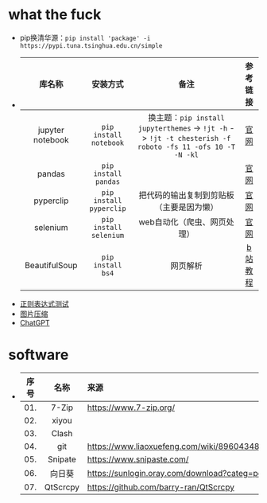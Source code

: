 # what the fuck
- pip换清华源：`pip install 'package' -i https://pypi.tuna.tsinghua.edu.cn/simple`
- |库名称|安装方式|备注|参考链接|
  |:-:|:-:|:-:|:-:|
  |jupyter notebook|`pip install notebook`|换主题：`pip install jupyterthemes` -> `!jt -h` -> `!jt -t chesterish -f roboto -fs 11 -ofs 10 -T -N -kl`|[官网](http://jupyter.org/install)|
  |pandas|`pip install pandas`||[官网](https://pandas.pydata.org/getting_started.html)|
  |pyperclip|`pip install pyperclip`|把代码的输出复制到剪贴板（主要是因为懒）|[官网](https://pypi.org/project/pyperclip/)|
  |selenium|`pip install selenium`|web自动化（爬虫、网页处理）|[官网](https://www.selenium.dev/zh-cn/documentation/webdriver/getting_started/)|
  |BeautifulSoup|`pip install bs4`|网页解析|[b站教程](https://www.bilibili.com/video/BV1bL4y1V7q1?p=29)|
- [正则表达式测试](https://www.whatsmyip.org/regular-expression-tester/)
- [图片压缩](https://docsmall.com/image-compress)
- [ChatGPT](https://chat.openai.com/chat)

# software
- |序号|名称|来源|
  |:-:|:-:|:-|
  |01.|7-Zip|<https://www.7-zip.org/>|
  |02.|xiyou||
  |03.|Clash||
  |04.|git|<https://www.liaoxuefeng.com/wiki/896043488029600>|
  |05.|Snipate|<https://www.snipaste.com/>|
  |06.|向日葵|<https://sunlogin.oray.com/download?categ=personal>|
  |07.|QtScrcpy|<https://github.com/barry-ran/QtScrcpy>|
  
  

